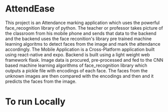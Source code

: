 # AttendEase
This project is an Attendance marking application which uses the powerful face_recognition library of python. The teacher or professor takes picture of the classroom from his mobile phone and sends that data to the backend and the backend uses the face reconition's library pre trained machine learning algoritms to detect faces from the image and mark the attendance accordingly. 
The Mobile Application is a Cross-Platform application built using react-native and expo. Backend is built using a light weight web framework flask.
Image data is procured, pre-processed and fed to the CNN based machine learning algorithms of face_recognition library which outputs a pickle file with encodings of each face.
The faces from the unknown images are then compared with the encodings and then and it predicts the faces from the image. 
# To run Locally 
